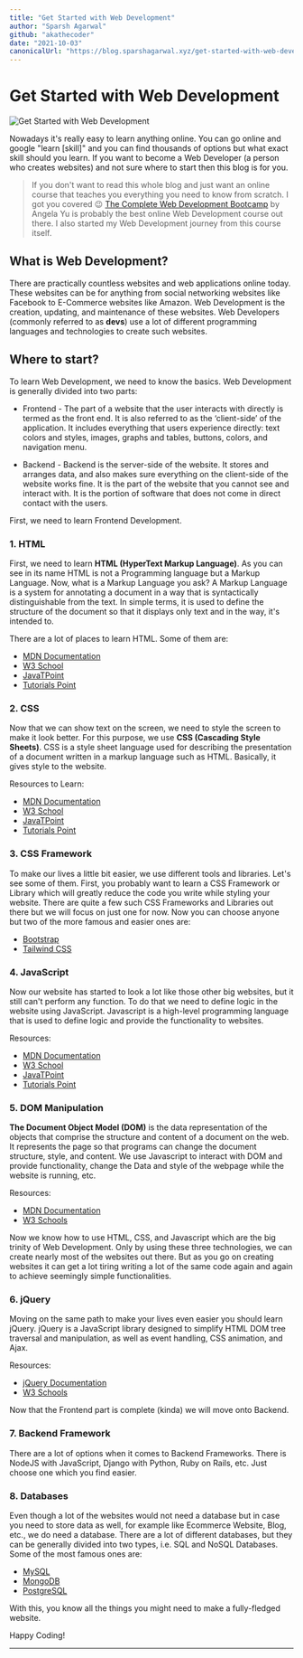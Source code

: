 ```yaml
---
title: "Get Started with Web Development"
author: "Sparsh Agarwal"
github: "akathecoder"
date: "2021-10-03"
canonicalUrl: "https://blog.sparshagarwal.xyz/get-started-with-web-development"
---
```


# Get Started with Web Development

![Get Started with Web Development](https://blog.sparshagarwal.xyz/_next/image?url=https%3A%2F%2Fcdn.hashnode.com%2Fres%2Fhashnode%2Fimage%2Fupload%2Fv1627104035391%2Fsy7LU8547.png%3Fw%3D1600%26h%3D840%26fit%3Dcrop%26crop%3Dentropy%26auto%3Dcompress%2Cformat%26format%3Dwebp&w=1920&q=75)

Nowadays it's really easy to learn anything online. You can go online and google "learn [skill]" and you can find thousands of options but what exact skill should you learn. 
If you want to become a Web Developer (a person who creates websites) and not sure where to start then this blog is for you.

> If you don't want to read this whole blog and just want an online course that teaches you everything you need to know from scratch. I got you covered 😉
[The Complete Web Development Bootcamp](https://www.udemy.com/course/the-complete-web-development-bootcamp/) by Angela Yu is probably the best online Web Development course out there. I also started my Web Development journey from this course itself.

## What is Web Development?

There are practically countless websites and web applications online today. These websites can be for anything from social networking websites like Facebook to E-Commerce websites like Amazon. Web Development is the creation, updating, and maintenance of these websites. 
Web Developers (commonly referred to as **devs**) use a lot of different programming languages and technologies to create such websites.

## Where to start?

To learn Web Development, we need to know the basics. 
Web Development is generally divided into two parts:
- Frontend - The part of a website that the user interacts with directly is termed as the front end. It is also referred to as the ‘client-side’ of the application. It includes everything that users experience directly: text colors and styles, images, graphs and tables, buttons, colors, and navigation menu.

- Backend - Backend is the server-side of the website. It stores and arranges data, and also makes sure everything on the client-side of the website works fine. It is the part of the website that you cannot see and interact with. It is the portion of software that does not come in direct contact with the users.

First, we need to learn Frontend Development.

### 1. HTML

First, we need to learn **HTML (HyperText Markup Language)**. As you can see in its name HTML is not a Programming language but a Markup Language. Now, what is a Markup Language you ask? A Markup Language is a system for annotating a document in a way that is syntactically distinguishable from the text. In simple terms, it is used to define the structure of the document so that it displays only text and in the way, it's intended to.

There are a lot of places to learn HTML. Some of them are:
- [MDN Documentation](https://developer.mozilla.org/en-US/docs/Web/HTML#beginners_tutorials)
- [W3 School](https://www.w3schools.com/html/)
- [JavaTPoint](https://www.javatpoint.com/html-tutorial)
- [Tutorials Point](https://www.tutorialspoint.com/html/index.htm)
 
### 2. CSS

Now that we can show text on the screen, we need to style the screen to make it look better. For this purpose, we use **CSS (Cascading Style Sheets)**. CSS is a style sheet language used for describing the presentation of a document written in a markup language such as HTML. Basically, it gives style to the website.

Resources to Learn:
- [MDN Documentation](https://developer.mozilla.org/en-US/docs/Web/CSS)
- [W3 School](https://www.w3schools.com/css/)
- [JavaTPoint](https://www.javatpoint.com/css-tutorial)
- [Tutorials Point](https://www.tutorialspoint.com/css/index.htm)

### 3. CSS Framework

To make our lives a little bit easier, we use different tools and libraries. Let's see some of them.
First, you probably want to learn a CSS Framework or Library which will greatly reduce the code you write while styling your website.
There are quite a few such CSS Frameworks and Libraries out there but we will focus on just one for now. Now you can choose anyone but two of the more famous and easier ones are:
- [Bootstrap](https://getbootstrap.com/docs/5.0/getting-started/introduction/)
- [Tailwind CSS](https://tailwindcss.com/docs)

### 4. JavaScript

Now our website has started to look a lot like those other big websites, but it still can't perform any function. To do that we need to define logic in the website using JavaScript. Javascript is a high-level programming language that is used to define logic and provide the functionality to websites.

Resources:
- [MDN Documentation](https://developer.mozilla.org/en-US/docs/Web/JavaScript)
- [W3 School](https://www.w3schools.com/js/DEFAULT.asp)
- [JavaTPoint](https://www.javatpoint.com/javascript-tutorial)
- [Tutorials Point](https://www.tutorialspoint.com/javascript/index.htm)

### 5. DOM Manipulation

**The Document Object Model (DOM)** is the data representation of the objects that comprise the structure and content of a document on the web. It represents the page so that programs can change the document structure, style, and content.
We use Javascript to interact with DOM and provide functionality, change the Data and style of the webpage while the website is running, etc.

Resources:
- [MDN Documentation](https://developer.mozilla.org/en-US/docs/Web/API/Document_Object_Model/Introduction)
- [W3 Schools](https://www.w3schools.com/js/js_htmldom.asp)

Now we know how to use HTML, CSS, and Javascript which are the big trinity of Web Development. Only by using these three technologies, we can create nearly most of the websites out there. But as you go on creating websites it can get a lot tiring writing a lot of the same code again and again to achieve seemingly simple functionalities.

### 6. jQuery

Moving on the same path to make your lives even easier you should learn jQuery.
jQuery is a JavaScript library designed to simplify HTML DOM tree traversal and manipulation, as well as event handling, CSS animation, and Ajax. 

Resources:
- [jQuery Documentation](https://api.jquery.com/)
- [W3 Schools](https://www.w3schools.com/jquery/jquery_intro.asp)


Now that the Frontend part is complete (kinda) we will move onto Backend.

### 7. Backend Framework

There are a lot of options when it comes to Backend Frameworks. There is NodeJS with JavaScript, Django with Python, Ruby on Rails, etc.
Just choose one which you find easier.

### 8. Databases

Even though a lot of the websites would not need a database but in case you need to store data as well, for example like Ecommerce Website, Blog, etc., we do need a database.
There are a lot of different databases, but they can be generally divided into two types, i.e. SQL and NoSQL Databases.
Some of the most famous ones are:
- [MySQL](https://www.tutorialspoint.com/mysql/index.htm)
- [MongoDB](https://docs.mongodb.com/)
- [PostgreSQL](https://www.postgresql.org/)

With this, you know all the things you might need to make a fully-fledged website.

Happy Coding!

---
